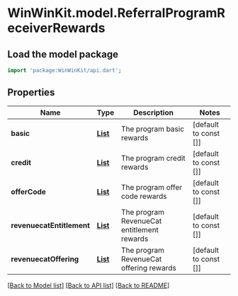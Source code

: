 # WinWinKit.model.ReferralProgramReceiverRewards

## Load the model package
```dart
import 'package:WinWinKit/api.dart';
```

## Properties
Name | Type | Description | Notes
------------ | ------------- | ------------- | -------------
**basic** | [**List<ReferralProgramReceiverBasicReward>**](ReferralProgramReceiverBasicReward.md) | The program basic rewards | [default to const []]
**credit** | [**List<ReferralProgramReceiverCreditReward>**](ReferralProgramReceiverCreditReward.md) | The program credit rewards | [default to const []]
**offerCode** | [**List<ReferralProgramReceiverOfferCodeReward>**](ReferralProgramReceiverOfferCodeReward.md) | The program offer code rewards | [default to const []]
**revenuecatEntitlement** | [**List<ReferralProgramReceiverRevenueCatEntitlementReward>**](ReferralProgramReceiverRevenueCatEntitlementReward.md) | The program RevenueCat entitlement rewards | [default to const []]
**revenuecatOffering** | [**List<ReferralProgramReceiverRevenueCatOfferingReward>**](ReferralProgramReceiverRevenueCatOfferingReward.md) | The program RevenueCat offering rewards | [default to const []]

[[Back to Model list]](../README.md#documentation-for-models) [[Back to API list]](../README.md#documentation-for-api-endpoints) [[Back to README]](../README.md)


